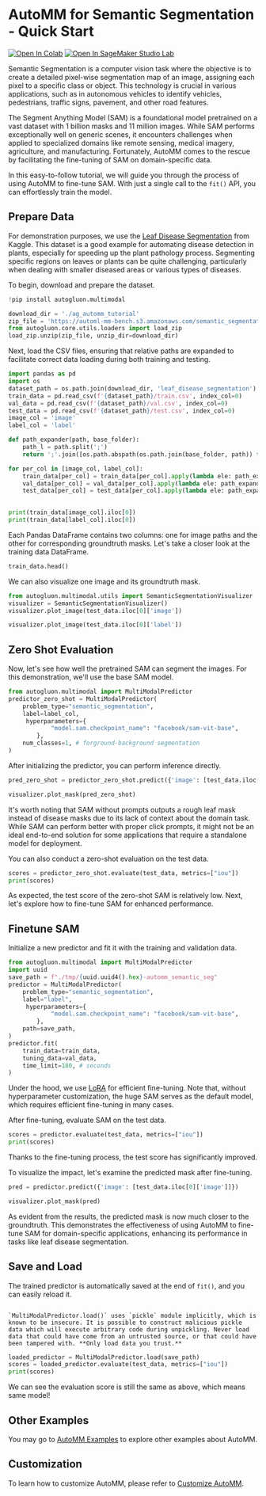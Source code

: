 # AutoMM for Semantic Segmentation - Quick Start

[![Open In Colab](https://colab.research.google.com/assets/colab-badge.svg)](https://colab.research.google.com/github/autogluon/autogluon/blob/master/docs/tutorials/multimodal/image_segmentation/beginner_semantic_seg.ipynb)
[![Open In SageMaker Studio Lab](https://studiolab.sagemaker.aws/studiolab.svg)](https://studiolab.sagemaker.aws/import/github/autogluon/autogluon/blob/master/docs/tutorials/multimodal/image_segmentation/beginner_semantic_seg.ipynb)


Semantic Segmentation is a computer vision task where the objective is to create a detailed pixel-wise segmentation map of an image, assigning each pixel to a specific class or object. This technology is crucial in various applications, such as in autonomous vehicles to identify vehicles, pedestrians, traffic signs, pavement, and other road features.

The Segment Anything Model (SAM) is a foundational model pretrained on a vast dataset with 1 billion masks and 11 million images. While SAM performs exceptionally well on generic scenes, it encounters challenges when applied to specialized domains like remote sensing, medical imagery, agriculture, and manufacturing. Fortunately, AutoMM comes to the rescue by facilitating the fine-tuning of SAM on domain-specific data.

In this easy-to-follow tutorial, we will guide you through the process of using AutoMM to fine-tune SAM. With just a single call to the `fit()` API, you can effortlessly train the model.


## Prepare Data
For demonstration purposes, we use the [Leaf Disease Segmentation](https://www.kaggle.com/datasets/sovitrath/leaf-disease-segmentation-with-trainvalid-split) from Kaggle. This dataset is a good example for automating disease detection in plants, especially for speeding up the plant pathology process. Segmenting specific regions on leaves or plants can be quite challenging, particularly when dealing with smaller diseased areas or various types of diseases.

To begin, download and prepare the dataset.


```python
!pip install autogluon.multimodal

```


```python
download_dir = './ag_automm_tutorial'
zip_file = 'https://automl-mm-bench.s3.amazonaws.com/semantic_segmentation/leaf_disease_segmentation.zip'
from autogluon.core.utils.loaders import load_zip
load_zip.unzip(zip_file, unzip_dir=download_dir)
```

Next, load the CSV files, ensuring that relative paths are expanded to facilitate correct data loading during both training and testing.


```python
import pandas as pd
import os
dataset_path = os.path.join(download_dir, 'leaf_disease_segmentation')
train_data = pd.read_csv(f'{dataset_path}/train.csv', index_col=0)
val_data = pd.read_csv(f'{dataset_path}/val.csv', index_col=0)
test_data = pd.read_csv(f'{dataset_path}/test.csv', index_col=0)
image_col = 'image'
label_col = 'label'
```


```python
def path_expander(path, base_folder):
    path_l = path.split(';')
    return ';'.join([os.path.abspath(os.path.join(base_folder, path)) for path in path_l])

for per_col in [image_col, label_col]:
    train_data[per_col] = train_data[per_col].apply(lambda ele: path_expander(ele, base_folder=dataset_path))
    val_data[per_col] = val_data[per_col].apply(lambda ele: path_expander(ele, base_folder=dataset_path))
    test_data[per_col] = test_data[per_col].apply(lambda ele: path_expander(ele, base_folder=dataset_path))
    

print(train_data[image_col].iloc[0])
print(train_data[label_col].iloc[0])
```

Each Pandas DataFrame contains two columns: one for image paths and the other for corresponding groundtruth masks. Let's take a closer look at the training data DataFrame.


```python
train_data.head()
```

We can also visualize one image and its groundtruth mask.


```python
from autogluon.multimodal.utils import SemanticSegmentationVisualizer
visualizer = SemanticSegmentationVisualizer()
visualizer.plot_image(test_data.iloc[0]['image'])
```


```python
visualizer.plot_image(test_data.iloc[0]['label'])
```

## Zero Shot Evaluation

Now, let's see how well the pretrained SAM can segment the images. For this demonstration, we'll use the base SAM model.


```python
from autogluon.multimodal import MultiModalPredictor
predictor_zero_shot = MultiModalPredictor(
    problem_type="semantic_segmentation", 
    label=label_col,
     hyperparameters={
            "model.sam.checkpoint_name": "facebook/sam-vit-base",
        },
    num_classes=1, # forground-background segmentation
)
```

After initializing the predictor, you can perform inference directly. 


```python
pred_zero_shot = predictor_zero_shot.predict({'image': [test_data.iloc[0]['image']]})
```


```python
visualizer.plot_mask(pred_zero_shot)
```

It's worth noting that SAM without prompts outputs a rough leaf mask instead of disease masks due to its lack of context about the domain task. While SAM can perform better with proper click prompts, it might not be an ideal end-to-end solution for some applications that require a standalone model for deployment.

You can also conduct a zero-shot evaluation on the test data.


```python
scores = predictor_zero_shot.evaluate(test_data, metrics=["iou"])
print(scores)
```

As expected, the test score of the zero-shot SAM is relatively low. Next, let's explore how to fine-tune SAM for enhanced performance.

## Finetune SAM

Initialize a new predictor and fit it with the training and validation data.


```python
from autogluon.multimodal import MultiModalPredictor
import uuid
save_path = f"./tmp/{uuid.uuid4().hex}-automm_semantic_seg"
predictor = MultiModalPredictor(
    problem_type="semantic_segmentation", 
    label="label",
     hyperparameters={
            "model.sam.checkpoint_name": "facebook/sam-vit-base",
        },
    path=save_path,
)
predictor.fit(
    train_data=train_data,
    tuning_data=val_data,
    time_limit=180, # seconds
)
```

Under the hood, we use [LoRA](https://arxiv.org/abs/2106.09685) for efficient fine-tuning. Note that, without hyperparameter customization, the huge SAM serves as the default model, which requires efficient fine-tuning in many cases.

After fine-tuning, evaluate SAM on the test data.


```python
scores = predictor.evaluate(test_data, metrics=["iou"])
print(scores)
```

Thanks to the fine-tuning process, the test score has significantly improved.

To visualize the impact, let's examine the predicted mask after fine-tuning.


```python
pred = predictor.predict({'image': [test_data.iloc[0]['image']]})
```


```python
visualizer.plot_mask(pred)
```

As evident from the results, the predicted mask is now much closer to the groundtruth. This demonstrates the effectiveness of using AutoMM to fine-tune SAM for domain-specific applications, enhancing its performance in tasks like leaf disease segmentation.

## Save and Load

The trained predictor is automatically saved at the end of `fit()`, and you can easily reload it.

```{warning}

`MultiModalPredictor.load()` uses `pickle` module implicitly, which is known to be insecure. It is possible to construct malicious pickle data which will execute arbitrary code during unpickling. Never load data that could have come from an untrusted source, or that could have been tampered with. **Only load data you trust.**

```


```python
loaded_predictor = MultiModalPredictor.load(save_path)
scores = loaded_predictor.evaluate(test_data, metrics=["iou"])
print(scores)
```

We can see the evaluation score is still the same as above, which means same model!

## Other Examples

You may go to [AutoMM Examples](https://github.com/autogluon/autogluon/tree/master/examples/automm) to explore other examples about AutoMM.

## Customization
To learn how to customize AutoMM, please refer to [Customize AutoMM](../advanced_topics/customization.ipynb).
